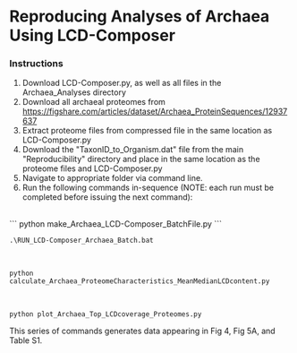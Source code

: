 # Reproducing Analyses of Archaea Using LCD-Composer

### Instructions
1. Download LCD-Composer.py, as well as all files in the Archaea_Analyses directory
2. Download all archaeal proteomes from https://figshare.com/articles/dataset/Archaea_ProteinSequences/12937637
3. Extract proteome files from compressed file in the same location as LCD-Composer.py
4. Download the "TaxonID_to_Organism.dat" file from the main "Reproducibility" directory and place in the same location as the proteome files and LCD-Composer.py
5. Navigate to appropriate folder via command line.
6. Run the following commands in-sequence (NOTE: each run must be completed before issuing the next command):
</br>
```    
python make_Archaea_LCD-Composer_BatchFile.py
```

```
.\RUN_LCD-Composer_Archaea_Batch.bat
```
</br>

    python calculate_Archaea_ProteomeCharacteristics_MeanMedianLCDcontent.py
</br>

    python plot_Archaea_Top_LCDcoverage_Proteomes.py

This series of commands generates data appearing in Fig 4, Fig 5A, and Table S1.
